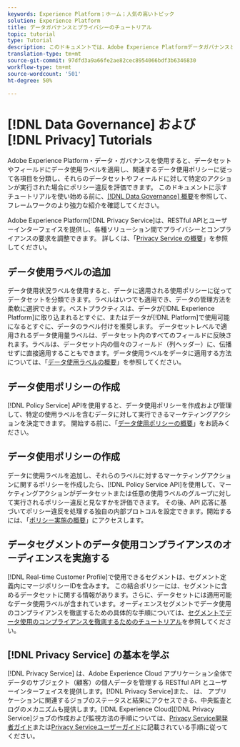 ```yaml
---
keywords: Experience Platform；ホーム；人気の高いトピック
solution: Experience Platform
title: データガバナンスとプライバシーのチュートリアル
topic: tutorial
type: Tutorial
description: このドキュメントでは、Adobe Experience PlatformデータガバナンスとAdobe Experience Platform Privacy Serviceに関する各種チュートリアルの概要を説明します。
translation-type: tm+mt
source-git-commit: 97dfd3a9a66fe2ae82cec8954066bdf3b6346830
workflow-type: tm+mt
source-wordcount: '501'
ht-degree: 50%

---
```



# [!DNL Data Governance] および [!DNL Privacy] Tutorials

Adobe Experience Platform・データ・ガバナンスを使用すると、データセットやフィールドにデータ使用ラベルを適用し、関連するデータ使用ポリシーに従って各項目を分類し、それらのデータセットやフィールドに対して特定のアクションが実行された場合にポリシー違反を評価できます。 このドキュメントに示すチュートリアルを使い始める前に、[[!DNL Data Governance] 概要](../data-governance/home.md)を参照して、フレームワークのより強力な紹介を確認してください。

Adobe Experience Platform[!DNL Privacy Service]は、RESTful APIとユーザーインターフェイスを提供し、各種ソリューション間でプライバシーとコンプライアンスの要求を調整できます。 詳しくは、「[Privacy Service の概要](../privacy-service/home.md)」を参照してください。

## データ使用ラベルの追加

データ使用状況ラベルを使用すると、データに適用される使用ポリシーに従ってデータセットを分類できます。ラベルはいつでも適用でき、データの管理方法を柔軟に選択できます。ベストプラクティスは、データが[!DNL Experience Platform]に取り込まれるとすぐに、またはデータが[!DNL Platform]で使用可能になるとすぐに、データのラベル付けを推奨します。 データセットレベルで適用されるデータ使用量ラベルは、データセット内のすべてのフィールドに反映されます。ラベルは、データセット内の個々のフィールド（列ヘッダー）に、伝播せずに直接適用することもできます。データ使用ラベルをデータに適用する方法については、「[データ使用ラベルの概要](../data-governance/labels/overview.md)」を参照してください。

## データ使用ポリシーの作成

[!DNL Policy Service] APIを使用すると、データ使用ポリシーを作成および管理して、特定の使用ラベルを含むデータに対して実行できるマーケティングアクションを決定できます。 開始する前に、「[データ使用ポリシーの概要](../data-governance/policies/overview.md)」をお読みください。

## データ使用ポリシーの作成

データに使用ラベルを追加し、それらのラベルに対するマーケティングアクションに関するポリシーを作成したら、[!DNL Policy Service API]を使用して、マーケティングアクションがデータセットまたは任意の使用ラベルのグループに対して実行されるポリシー違反と見なすかを評価できます。 その後、API 応答に基づいてポリシー違反を処理する独自の内部プロトコルを設定できます。開始するには、「[ポリシー実施の概要](../data-governance/enforcement/overview.md)」にアクセスします。

## データセグメントのデータ使用コンプライアンスのオーディエンスを実施する

[!DNL Real-time Customer Profile]で使用できるセグメントは、セグメント定義内にマージポリシーIDを含みます。 この結合ポリシーには、セグメントに含めるデータセットに関する情報があります。さらに、データセットには適用可能なデータ使用ラベルが含まれています。オーディエンスセグメントでデータ使用のコンプライアンスを徹底するための具体的な手順については、[セグメントでデータ使用のコンプライアンスを徹底するためのチュートリアル](../segmentation/tutorials/governance.md)を参照してください。

## [!DNL Privacy Service] の基本を学ぶ 

[!DNL Privacy Service] は、Adobe Experience Cloud アプリケーション全体でデータのサブジェクト（顧客）の個人データを管理する RESTful API とユーザーインターフェイスを提供します。[!DNL Privacy Service]また、 は、 アプリケーションに関連するジョブのステータスと結果にアクセスできる、中央監査とログのメカニズムも提供します。[!DNL Experience Cloud][!DNL Privacy Service]ジョブの作成および監視方法の手順については、[Privacy Service開発者ガイド](../privacy-service/api/getting-started.md)または[Privacy Serviceユーザーガイド](../privacy-service/ui/overview.md)に記載されている手順に従ってください。